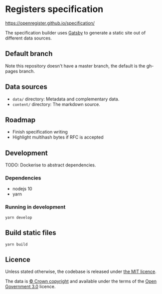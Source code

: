 # Registers specification

<https://openregister.github.io/specification/>

The specification builder uses [Gatsby](https://www.gatsbyjs.org/) to generate
a static site out of different data sources.

## Default branch

Note this repository doesn't have a master branch, the default is the gh-pages branch.

## Data sources

* `data/` directory: Metadata and complementary data.
* `content/` directory: The markdown source.

## Roadmap

* Finish specification writing
* Highlight multihash bytes if RFC is accepted


## Development

TODO: Dockerise to abstract dependencies.

### Dependencies

* nodejs 10
* yarn

### Running in development

```
yarn develop
```

## Build static files

```
yarn build
```

## Licence

Unless stated otherwise, the codebase is released under [the MIT licence](./LICENSE).

The data is [© Crown
copyright](http://www.nationalarchives.gov.uk/information-management/re-using-public-sector-information/copyright-and-re-use/crown-copyright/)
and available under the terms of the [Open Government
3.0](https://www.nationalarchives.gov.uk/doc/open-government-licence/version/3/)
licence.
